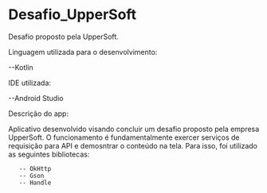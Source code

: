 # Desafio_UpperSoft
Desafio proposto pela UpperSoft.

Linguagem utilizada para o desenvolvimento:

--Kotlin

IDE utilizada:

--Android Studio


Descrição do app:

  Aplicativo desenvolvido visando concluir um desafio proposto pela empresa UpperSoft.
  O funcionamento é fundamentalmente exercer serviços de requisição para API e demosntrar o conteúdo na tela.
  Para isso, foi utilizado as seguintes bibliotecas:
  
       -- OkHttp
       -- Gson
       -- Handle
  
 
